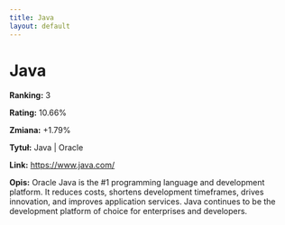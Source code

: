 ```yaml
---
title: Java
layout: default
---
```


# Java

**Ranking:** 3

**Rating:** 10.66%

**Zmiana:** +1.79%

**Tytuł:** Java | Oracle

**Link:** https://www.java.com/

**Opis:** Oracle Java is the #1 programming language and development platform. It reduces costs, shortens development timeframes, drives innovation, and improves application services. Java continues to be the development platform of choice for enterprises and developers.

